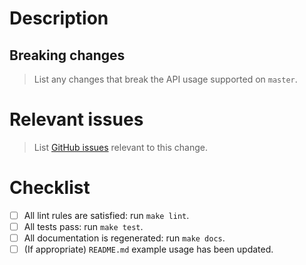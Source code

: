 <!-- Thanks for your contribution! -->

# Description

## Breaking changes
> List any changes that break the API usage supported on `master`.

# Relevant issues
> List [GitHub issues](https://github.com/lukasschwab/arxiv.py/issues) relevant to this change.

# Checklist

- [ ] All lint rules are satisfied: run `make lint`.
- [ ] All tests pass: run `make test`.
- [ ] All documentation is regenerated: run `make docs`.
- [ ] (If appropriate) `README.md` example usage has been updated.
